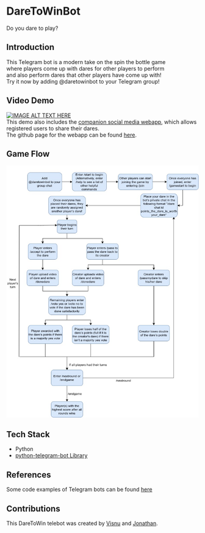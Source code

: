 # DareToWinBot
Do you dare to play?

## Introduction
This Telegram bot is a modern take on the spin the bottle game<br>
where players come up with dares for other players to perform<br>
and also perform dares that other players have come up with!<br>
Try it now by adding @daretowinbot to your Telegram group!

## Video Demo
<a href="http://www.youtube.com/watch?feature=player_embedded&v=HPJPW90dsZM
" target="_blank"><img src="http://img.youtube.com/vi/HPJPW90dsZM/0.jpg" 
alt="IMAGE ALT TEXT HERE" width="480" height="360" border="0" /></a><br>
This demo also includes the <a href='https://daretowinweb.herokuapp.com/' target='_blank'>companion social media webapp</a>, which allows registered users to share their dares.<br>
The github page for the webapp can be found <a href=https://github.com/joncao159/DareToWinWebapp>here</a>.

## Game Flow
![alt text](https://github.com/VisnuRavi/DareToWinSubmit/blob/master/daretowinbot_gameflow.jpg)

## Tech Stack
* Python
* <a href=https://python-telegram-bot.readthedocs.io/en/stable/>python-telegram-bot Library</a>

## References
Some code examples of Telegram bots can be found <a href=https://github.com/python-telegram-bot/python-telegram-bot/tree/master/examples>here</a>

## Contributions
This DareToWin telebot was created by <a href='https://github.com/VisnuRavi'>Visnu</a> and <a href='https://github.com/Jonathan-Cao'>Jonathan</a>.
